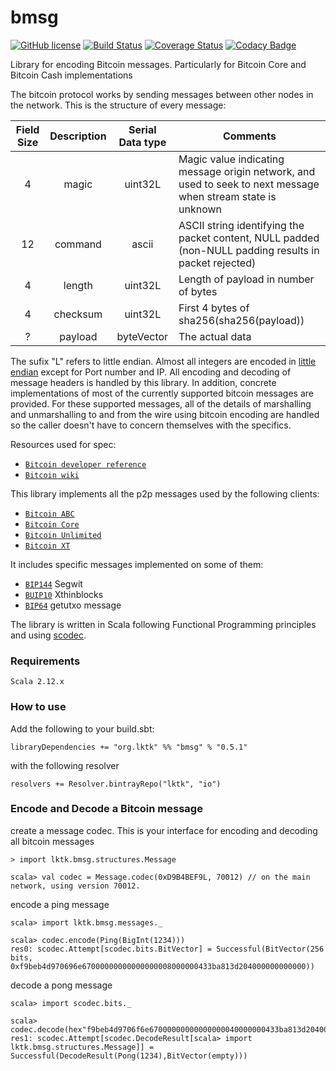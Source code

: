 # bmsg


[![GitHub license](https://img.shields.io/badge/license-MIT-blue.svg)](https://raw.githubusercontent.com/lktkorg/bmsg/master/LICENSE) [![Build Status](https://travis-ci.org/lktkorg/bmsg.svg?branch=master)](https://travis-ci.org/lktkorg/bmsg) [![Coverage Status](https://coveralls.io/repos/github/lktkorg/bmsg/badge.svg?branch=master)](https://coveralls.io/github/lktkorg/bmsg?branch=master)
[![Codacy Badge](https://api.codacy.com/project/badge/Grade/f824534cf0a1418ab862e2287cbfb777)](https://www.codacy.com/app/lktkorg/bmsg?utm_source=github.com&amp;utm_medium=referral&amp;utm_content=lktkorg/bmsg&amp;utm_campaign=Badge_Grade)

Library for encoding Bitcoin messages. Particularly for Bitcoin Core and Bitcoin Cash implementations

The bitcoin protocol works by sending messages between other nodes in the network. This is the structure of every message:

| Field Size | Description | Serial Data type | Comments |
|:---:       | :---:       | :---:  | ---      |
| 4          | magic       | uint32L  | Magic value indicating message origin network, and used to seek to next message when stream state is unknown |
| 12         | command     | ascii  | ASCII string identifying the packet content, NULL padded (non-NULL padding results in packet rejected) |
| 4          | length      | uint32L | Length of payload in number of bytes |
| 4          | checksum    | uint32L | First 4 bytes of sha256(sha256(payload)) |
| ?          | payload     | byteVector | The actual data |

The sufix "L" refers to little endian. Almost all integers are encoded in [little endian](https://en.wikipedia.org/wiki/Endianness) except for Port number and IP. All encoding and decoding of message headers is handled by this library. In addition, concrete implementations of most of the currently supported bitcoin messages are provided. For these supported messages, all of the details of marshalling and unmarshalling to and from the wire using bitcoin encoding are handled so the caller doesn't have to concern themselves with the specifics.

Resources used for spec:

* [`Bitcoin developer reference`](https://bitcoin.org/en/developer-reference#p2p-network)
* [`Bitcoin wiki`](https://en.bitcoin.it/wiki/Protocol_documentation)

This library implements all the p2p messages used by the following clients:

* [`Bitcoin ABC`](https://www.bitcoinabc.org/)
* [`Bitcoin Core`](https://bitcoin.org/en/bitcoin-core/)
* [`Bitcoin Unlimited`](https://www.bitcoinunlimited.info/)
* [`Bitcoin XT`](https://bitcoinxt.software/)

It includes specific messages implemented on some of them:

* [`BIP144`](https://github.com/bitcoin/bips/blob/master/bip-0144.mediawiki) Segwit
* [`BUIP10`](https://github.com/BitcoinUnlimited/BitcoinUnlimited/blob/release/doc/bu-xthin-protocol.md) Xthinblocks
* [`BIP64`](https://github.com/bitcoin/bips/blob/master/bip-0064.mediawiki) getutxo message

The library is written in Scala following Functional Programming principles and using [scodec](https://github.com/scodec/scodec).


### Requirements
```
Scala 2.12.x
```

### How to use

Add the following to your build.sbt:

```
libraryDependencies += "org.lktk" %% "bmsg" % "0.5.1"
```

with the following resolver

```
resolvers += Resolver.bintrayRepo("lktk", "io")
```

### Encode and Decode a Bitcoin message

create a message codec. This is your interface for encoding and decoding all bitcoin messages

```
> import lktk.bmsg.structures.Message

scala> val codec = Message.codec(0xD9B4BEF9L, 70012) // on the main network, using version 70012.
```

encode a ping message
```
scala> import lktk.bmsg.messages._

scala> codec.encode(Ping(BigInt(1234)))
res0: scodec.Attempt[scodec.bits.BitVector] = Successful(BitVector(256 bits, 0xf9beb4d970696e67000000000000000008000000433ba813d204000000000000))
```

decode a pong message
```
scala> import scodec.bits._

scala> codec.decode(hex"f9beb4d9706f6e67000000000000000040000000433ba813d204000000000000".toBitVector)
res1: scodec.Attempt[scodec.DecodeResult[scala> import lktk.bmsg.structures.Message]] = Successful(DecodeResult(Pong(1234),BitVector(empty)))
```
